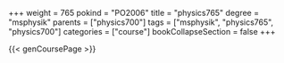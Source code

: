 +++
weight = 765
pokind = "PO2006"
title = "physics765"
degree = "msphysik"
parents = ["physics700"]
tags = ["msphysik", "physics765", "physics700"]
categories = ["course"]
bookCollapseSection = false
+++

{{< genCoursePage >}}
